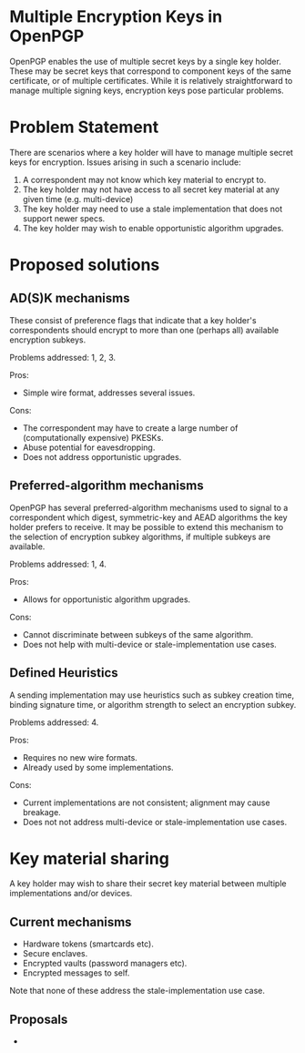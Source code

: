 # Multiple Encryption Keys in OpenPGP

OpenPGP enables the use of multiple secret keys by a single key holder.
These may be secret keys that correspond to component keys of the same certificate, or of multiple certificates.
While it is relatively straightforward to manage multiple signing keys, encryption keys pose particular problems.

# Problem Statement

There are scenarios where a key holder will have to manage multiple secret keys for encryption.
Issues arising in such a scenario include:

1. A correspondent may not know which key material to encrypt to.
2. The key holder may not have access to all secret key material at any given time (e.g. multi-device)
3. The key holder may need to use a stale implementation that does not support newer specs.
4. The key holder may wish to enable opportunistic algorithm upgrades.

# Proposed solutions

## AD(S)K mechanisms

These consist of preference flags that indicate that a key holder's correspondents should encrypt to more than one (perhaps all) available encryption subkeys.

Problems addressed: 1, 2, 3.

Pros:

* Simple wire format, addresses several issues.

Cons:

* The correspondent may have to create a large number of (computationally expensive) PKESKs.
* Abuse potential for eavesdropping.
* Does not address opportunistic upgrades.

## Preferred-algorithm mechanisms

OpenPGP has several preferred-algorithm mechanisms used to signal to a correspondent which digest, symmetric-key and AEAD algorithms the key holder prefers to receive.
It may be possible to extend this mechanism to the selection of encryption subkey algorithms, if multiple subkeys are available.

Problems addressed: 1, 4.

Pros:

* Allows for opportunistic algorithm upgrades.

Cons:

* Cannot discriminate between subkeys of the same algorithm.
* Does not help with multi-device or stale-implementation use cases.

## Defined Heuristics

A sending implementation may use heuristics such as subkey creation time, binding signature time, or algorithm strength to select an encryption subkey.

Problems addressed: 4.

Pros:

* Requires no new wire formats.
* Already used by some implementations.

Cons:

* Current implementations are not consistent; alignment may cause breakage.
* Does not not address multi-device or stale-implementation use cases.

# Key material sharing

A key holder may wish to share their secret key material between multiple implementations and/or devices.

## Current mechanisms

* Hardware tokens (smartcards etc).
* Secure enclaves.
* Encrypted vaults (password managers etc).
* Encrypted messages to self.

Note that none of these address the stale-implementation use case.

## Proposals

* 

